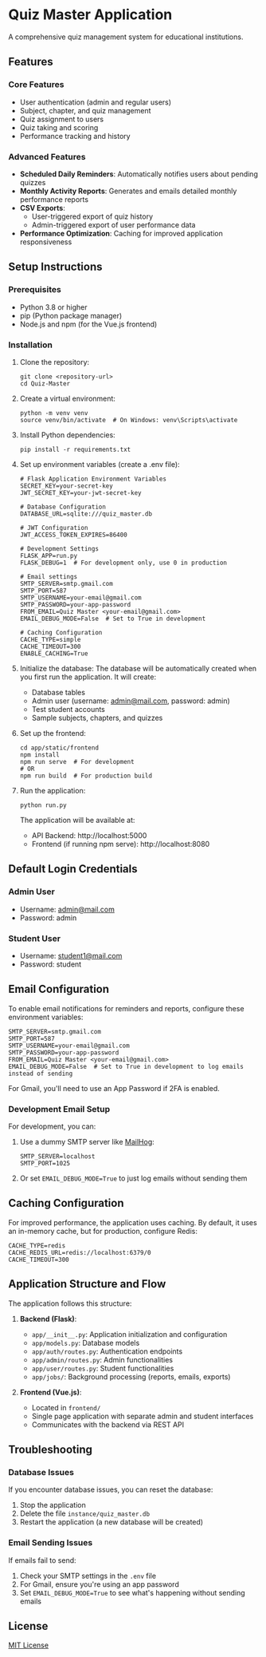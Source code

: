 # Quiz Master Application

A comprehensive quiz management system for educational institutions.

## Features

### Core Features
- User authentication (admin and regular users)
- Subject, chapter, and quiz management
- Quiz assignment to users
- Quiz taking and scoring
- Performance tracking and history

### Advanced Features
- **Scheduled Daily Reminders**: Automatically notifies users about pending quizzes
- **Monthly Activity Reports**: Generates and emails detailed monthly performance reports
- **CSV Exports**: 
  - User-triggered export of quiz history
  - Admin-triggered export of user performance data
- **Performance Optimization**: Caching for improved application responsiveness

## Setup Instructions

### Prerequisites
- Python 3.8 or higher
- pip (Python package manager)
- Node.js and npm (for the Vue.js frontend)

### Installation

1. Clone the repository:
   ```
   git clone <repository-url>
   cd Quiz-Master
   ```

2. Create a virtual environment:
   ```
   python -m venv venv
   source venv/bin/activate  # On Windows: venv\Scripts\activate
   ```

3. Install Python dependencies:
   ```
   pip install -r requirements.txt
   ```

4. Set up environment variables (create a .env file):
   ```
   # Flask Application Environment Variables
   SECRET_KEY=your-secret-key
   JWT_SECRET_KEY=your-jwt-secret-key

   # Database Configuration
   DATABASE_URL=sqlite:///quiz_master.db

   # JWT Configuration
   JWT_ACCESS_TOKEN_EXPIRES=86400

   # Development Settings
   FLASK_APP=run.py
   FLASK_DEBUG=1  # For development only, use 0 in production

   # Email settings
   SMTP_SERVER=smtp.gmail.com
   SMTP_PORT=587
   SMTP_USERNAME=your-email@gmail.com
   SMTP_PASSWORD=your-app-password
   FROM_EMAIL=Quiz Master <your-email@gmail.com>
   EMAIL_DEBUG_MODE=False  # Set to True in development
   
   # Caching Configuration
   CACHE_TYPE=simple
   CACHE_TIMEOUT=300
   ENABLE_CACHING=True
   ```

5. Initialize the database:
   The database will be automatically created when you first run the application. It will create:
   - Database tables
   - Admin user (username: admin@mail.com, password: admin)
   - Test student accounts
   - Sample subjects, chapters, and quizzes

6. Set up the frontend:
   ```
   cd app/static/frontend
   npm install
   npm run serve  # For development
   # OR
   npm run build  # For production build
   ```

7. Run the application:
   ```
   python run.py
   ```
   
   The application will be available at:
   - API Backend: http://localhost:5000
   - Frontend (if running npm serve): http://localhost:8080

## Default Login Credentials

### Admin User
- Username: admin@mail.com
- Password: admin

### Student User
- Username: student1@mail.com
- Password: student

## Email Configuration

To enable email notifications for reminders and reports, configure these environment variables:

```
SMTP_SERVER=smtp.gmail.com
SMTP_PORT=587
SMTP_USERNAME=your-email@gmail.com
SMTP_PASSWORD=your-app-password
FROM_EMAIL=Quiz Master <your-email@gmail.com>
EMAIL_DEBUG_MODE=False  # Set to True in development to log emails instead of sending
```

For Gmail, you'll need to use an App Password if 2FA is enabled.

### Development Email Setup

For development, you can:

1. Use a dummy SMTP server like [MailHog](https://github.com/mailhog/MailHog):
   ```
   SMTP_SERVER=localhost
   SMTP_PORT=1025
   ```

2. Or set `EMAIL_DEBUG_MODE=True` to just log emails without sending them

## Caching Configuration

For improved performance, the application uses caching. By default, it uses an in-memory cache, but for production, configure Redis:

```
CACHE_TYPE=redis
CACHE_REDIS_URL=redis://localhost:6379/0
CACHE_TIMEOUT=300
```

## Application Structure and Flow

The application follows this structure:

1. **Backend (Flask)**:
   - `app/__init__.py`: Application initialization and configuration
   - `app/models.py`: Database models
   - `app/auth/routes.py`: Authentication endpoints
   - `app/admin/routes.py`: Admin functionalities
   - `app/user/routes.py`: Student functionalities
   - `app/jobs/`: Background processing (reports, emails, exports)

2. **Frontend (Vue.js)**:
   - Located in `frontend/`
   - Single page application with separate admin and student interfaces
   - Communicates with the backend via REST API

## Troubleshooting

### Database Issues
If you encounter database issues, you can reset the database:
1. Stop the application
2. Delete the file `instance/quiz_master.db`
3. Restart the application (a new database will be created)

### Email Sending Issues
If emails fail to send:
1. Check your SMTP settings in the `.env` file
2. For Gmail, ensure you're using an app password
3. Set `EMAIL_DEBUG_MODE=True` to see what's happening without sending emails

## License

[MIT License](LICENSE) 
